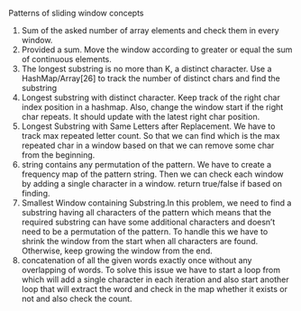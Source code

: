 Patterns of sliding window concepts

1. Sum of the asked number of array elements and check them in every window.
2. Provided a sum. Move the window according to greater or equal the sum of continuous elements.
3. The longest substring is no more than K, a distinct character. Use a HashMap/Array[26] to track the number of distinct chars and find the substring
4. Longest substring with distinct character. Keep track of the right char index position in a hashmap. Also, change the window start if the  right char repeats. It should update with the latest right char position.
5. Longest Substring with Same Letters after Replacement. We have to track max repeated letter count. So that we can find which is the max repeated char in a window based on that we can remove some char from the beginning.
6. string contains any permutation of the pattern. We have to create a frequency map of the pattern string. Then we can check each window by adding a single character in a window. return true/false if based on finding.
7. Smallest Window containing Substring.In this problem, we need to find a substring having all characters of the pattern which means that the required substring can have some additional characters and doesn’t need to be a permutation of the pattern. To handle this we have to shrink the window from the start when all characters are found. Otherwise, keep growing the window from the end.
8. concatenation of all the given words exactly once without any overlapping of words. To solve this issue we have to start a loop from which will add a single character in each iteration and also start another loop that will extract the word and check in the map whether it exists or not and also check the count. 
